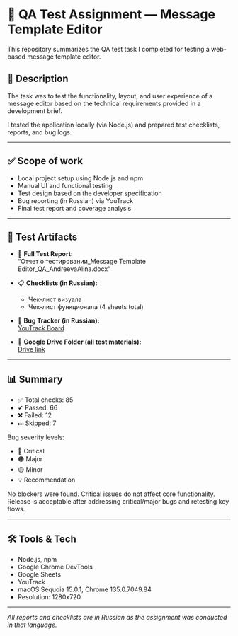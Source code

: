 # 🧪 QA Test Assignment — Message Template Editor

This repository summarizes the QA test task I completed for testing a web-based message template editor.

## 📝 Description

The task was to test the functionality, layout, and user experience of a message editor based on the technical requirements provided in a development brief.

I tested the application locally (via Node.js) and prepared test checklists, reports, and bug logs.

---

## ✅ Scope of work

- Local project setup using Node.js and npm
- Manual UI and functional testing
- Test design based on the developer specification
- Bug reporting (in Russian) via YouTrack
- Final test report and coverage analysis

---

## 📁 Test Artifacts

- 🧾 **Full Test Report:**  
  “Отчет о тестировании_Message Template Editor_QA_AndreevaAlina.docx”

- 📋 **Checklists (in Russian):**  
  - Чек-лист визуала  
  - Чек-лист функционала (4 sheets total)

- 📌 **Bug Tracker (in Russian):**  
  [YouTrack Board](https://alinka.youtrack.cloud/issues/MTE)

- 📂 **Google Drive Folder (all test materials):**  
  [Drive link](https://drive.google.com/drive/u/0/folders/1CZr-QtG41PGsy2wMM_9LcP0u3whw46tu)

---

## 📊 Summary

- ✅ Total checks: 85  
- ✔ Passed: 66  
- ❌ Failed: 12  
- ⏭ Skipped: 7

Bug severity levels:
- 🔴 Critical  
- 🟠 Major  
- 🟡 Minor  
- 💡 Recommendation

No blockers were found. Critical issues do not affect core functionality. Release is acceptable after addressing critical/major bugs and retesting key flows.

---

## 🛠 Tools & Tech

- Node.js, npm  
- Google Chrome DevTools  
- Google Sheets  
- YouTrack  
- macOS Sequoia 15.0.1, Chrome 135.0.7049.84  
- Resolution: 1280x720

---

*All reports and checklists are in Russian as the assignment was conducted in that language.*
